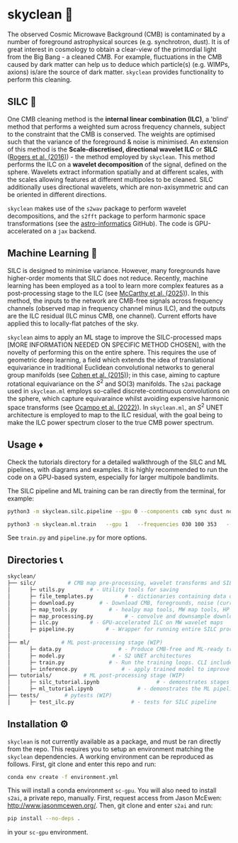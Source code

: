 # skyclean 🌌
The observed Cosmic Microwave Background (CMB) is contaminated by a number of foreground astrophysical sources (e.g. synchrotron, dust). It is of great interest in cosmology to obtain a clear-view of the primordial light from the Big Bang - a cleaned CMB. For example, fluctuations in the CMB caused by dark matter can help us to deduce which particle(s) (e.g. WIMPs, axions) is/are the source of dark matter. `skyclean` provides functionality to perform this cleaning.

## SILC 🧹

One CMB cleaning method is the **internal linear combination (ILC)**, a 'blind' method that performs a weighted sum across frequency channels, subject to the constraint that the CMB is conserved. The weights are optimised such that the variance of the foreground & noise is minimised. An extension of this method is the **Scale-discretised, directional wavelet ILC** or **SILC** ([Rogers et al. (2016)](https://doi.org/10.1093/mnras/stw2128)) - the method employed by `skyclean`. This method performs the ILC on a **wavelet decomposition** of the signal, defined on the sphere. Wavelets extract information spatially and at different scales, with the scales allowing features at different multipoles to be cleaned. SILC additionally uses directional wavelets, which are non-axisymmetric and can be oriented in different directions.

`skyclean` makes use of the `s2wav` package to perform wavelet decompositions, and the `s2fft` package to perform harmonic space transformations (see the [astro-informatics](github.com/astro-informatics) GitHub). The code is GPU-accelerated on a `jax` backend. 

## Machine Learning 🤖

SILC is designed to minimise variance. However, many foregrounds have higher-order moments that SILC does not reduce. Recently, machine learning has been employed as a tool to learn more complex features as a post-processing stage to the ILC (see [McCarthy et al. (2025)](https://doi.org/10.1103/PhysRevD.111.063549)). In this method, the inputs to the network are CMB-free signals across frequency channels (observed map in frequency channel minus ILC), and the outputs are the ILC residual (ILC minus CMB, one channel). Current efforts have applied this to locally-flat patches of the sky.

`skyclean` aims to apply an ML stage to improve the SILC-processed maps [MORE INFORMATION NEEDED ON SPECIFIC METHOD CHOSEN], with the novelty of performing this on the entire sphere. This requires the use of geometric deep learning, a field which extends the idea of translational equivariance in traditional Euclidean convolutional networks to general group manifolds (see [Cohen et al. (2015)](https://proceedings.mlr.press/v48/cohenc16.html)); in this case, aiming to capture rotational equivariance on the $S^2$ and $\text{SO}(3)$ manifolds. The `s2ai` package used in `skyclean.ml` employs so-called discrete-continuous convolutions on the sphere, which capture equivaraince whilst avoiding expensive harmonic space transforms (see [Ocampo et al. (2022)](https://arxiv.org/abs/2209.13603)). In `skyclean.ml`, an $S^2$ UNET architecture is employed to map to the ILC residual, with the goal being to make the ILC power spectrum closer to the true CMB power spectrum. 

## Usage ♦️
Check the tutorials directory for a detailed walkthrough of the SILC and ML pipelines, with diagrams and examples. It is highly recommended to run the code on a GPU-based system, especially for larger multipole bandlimits.

The SILC pipeline and ML training can be ran directly from the terminal, for example:

```bash
python3 -m skyclean.silc.pipeline --gpu 0 --components cmb sync dust noise --realisations 1 --start-realisation 0 --lmax 511 --lam 4.0 --frequencies 030 100 353 --directory data/

python3 -m skyclean.ml.train   --gpu 1   --frequencies 030 100 353   --realisations 1000   --lmax 511   --lam 2.0   --batch-size 8   --epochs 100   --learning-rate 1e-3  --directory data/
```
See `train.py` and `pipeline.py` for more options.
## Directories 📞

``` bash
skyclean/  
├── silc/          # CMB map pre-processing, wavelet transforms and SILC.
│      ├─ utils.py        # - Utility tools for saving
│      ├─ file_templates.py          # - dictionaries containing data directories
│      ├─ download.py        # - Download CMB, foregrounds, noise (currently from Planck archive)
│      ├─ map_tools.py          # - healpy map tools, MW map tools, HP to MW converters
│      ├─ map_processing.py          # - convolve and downsample downloaded maps, convert to MW, wavelet transform 
│      ├─ ilc.py          # - GPU-accelerated ILC on MW wavelet maps
│      ├─ pipeline.py          # - Wrapper for running entire SILC process. CLI included.
│
├── ml/          # ML post-processing stage (WIP)
│      ├─ data.py                  # - Produce CMB-free and ML-ready transformed input and output datasets for training (using tf)
│      ├─ model.py               # - S2 UNET architectures
│      ├─ train.py              # - Run the training loops. CLI included.
│      ├─ inference.py              # - apply trained model to improve ILC
├── tutorials/          # ML post-processing stage (WIP)
│      ├─ silc_tutorial.ipynb                  # - demonstrates stages of the SILC pipeline
│      ├─ ml_tutorial.ipynb              # - demonstrates the ML pipeline and inference
├── tests/        # pytests (WIP)
│      ├─ test_ilc.py                  # - tests for SILC pipeline
```

## Installation ⚙️
`skyclean` is not currently available as a package, and must be ran directly from the repo. This requires you to setup an environment matching the `skyclean` dependencies. A working environment can be reproduced as follows. 
First, git clone and enter this repo and run: 
```bash
conda env create -f environment.yml
```
This will install a conda environment `sc-gpu`. You will also need to install `s2ai`, a private repo, manually. First, request access from Jason McEwen: http://www.jasonmcewen.org/. Then, git clone and enter `s2ai` and run: 
```bash
pip install --no-deps .
```
in your `sc-gpu` environment. 




